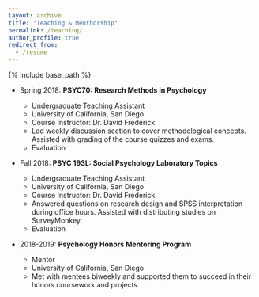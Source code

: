 ```yaml
---
layout: archive
title: "Teaching & Menthorship"
permalink: /teaching/
author_profile: true
redirect_from:
  - /resume
---
```


{% include base_path %}

* Spring 2018: **PSYC70: Research Methods in Psychology**
  * Undergraduate Teaching Assistant
  * University of California, San Diego
  * Course Instructor: Dr. David Frederick
  * Led weekly discussion section to cover methodological concepts. Assisted with grading of the course quizzes and exams.
  * <a style = "text-decoration:none" href="https://mengdihuang.github.io/files/Huang_Mengdi_Student_IA_Evaluation_-_PSYC_70_-_Research_Methods_in_Psychology_%5BA00%5D_(Frederick_David_A)_-_SP18.pdf">Evaluation</a>


* Fall 2018: **PSYC 193L: Social Psychology Laboratory Topics**
  * Undergraduate Teaching Assistant
  * University of California, San Diego
  * Course Instructor: Dr. David Frederick
  * Answered questions on research design and SPSS interpretation during office hours. Assisted with distributing studies on SurveyMonkey.
  * <a style = "text-decoration:none" href="https://mengdihuang.github.io/files/Huang_Mengdi_Student_IA_Evaluation_-_PSYC_193L_-_Psychology_Laboratory_Topics_%5BA00%5D_(Frederick_David_A)_-_FA18.pdf">Evaluation</a>

* 2018-2019: **Psychology Honors Mentoring Program**
  * Mentor
  * University of California, San Diego
  * Met with mentees biweekly and supported them to succeed in their honors coursework and projects.
 
 
